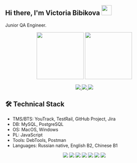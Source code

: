 ## Hi there, I'm Victoria Bibikova <img src="https://github.com/blackcater/blackcater/raw/main/images/Hi.gif" height="32"/>

Junior QA Engineer. 
<!-- <a href="https://bibikovavi.github.io./">CV (Russian)</a> --> 

<p align='center'>
   <a href="https://github-readme-stats.vercel.app/api?username=bibikovavi&show_icons=true&count_private=true"><img
           height=150
           src="https://github-readme-stats.vercel.app/api?username=bibikovavi&show_icons=true&count_private=true"/></a>
   <a href="https://github.com/bibikovavi/github-readme-stats"><img height=150
                                                                  src="https://github-readme-stats.vercel.app/api/top-langs/?username=bibikovavi&layout=compact"/></a>
</p>

<p align='center'>
   <a href="https://www.linkedin.com/in/victoria-bibikova/"> 
       <img src="https://img.shields.io/badge/linkedin-%230077B5.svg?&style=for-the-badge&logo=linkedin&logoColor=white"/>
   </a>
   <a href="https://t.me/vikbibi">
       <img src="https://img.shields.io/badge/Telegram-2CA5E0?style=for-the-badge&logo=telegram&logoColor=white"/>
   </a>
    <a href="mailto:bibikovavicky@gmail.com">
         <img src="https://img.shields.io/badge/Gmail-D14836?style=for-the-badge&logo=gmail&logoColor=white"/>
    </a>
</p>


## 🛠 Technical Stack
*   TMS/BTS: YouTrack, TestRail, GitHub Project, Jira
*   DB: MySQL, PostgreSQL
*   OS: MacOS, Windows
*   PL: JavaScript
*   Tools: DebTools, Postman
*   Languages: Russian native, English B2, Chinese B1



<p align='center'>
       <img src="https://img.shields.io/badge/MySQL-005C84?style=for-the-badge&logo=mysql&logoColor=white"/>
       <img src="https://img.shields.io/badge/Figma-F24E1E?style=for-the-badge&logo=figma&logoColor=white"/>
      <img src="https://img.shields.io/badge/Edx-193A3E?style=for-the-badge&logo=edx&logoColor=white"/>
      <img src="https://img.shields.io/badge/Node%20js-339933?style=for-the-badge&logo=nodedotjs&logoColor=white"/>
      <img src="https://img.shields.io/badge/Postman-FF6C37?style=for-the-badge&logo=Postman&logoColor=white"/>
      <img src="https://img.shields.io/badge/JavaScript-323330?style=for-the-badge&logo=javascript&logoColor=F7DF1E"/>   
      <img src="https://img.shields.io/badge/Zsh-F15A24?style=for-the-badge&logo=Zsh&logoColor=white"/>

</p>
